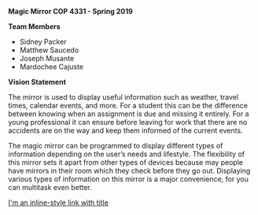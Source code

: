 **Magic Mirror COP 4331 - Spring 2019**

**Team Members**
* Sidney Packer
* Matthew Saucedo
* Joseph Musante
* Mardochee Cajuste

**Vision Statement**

The mirror is used to display useful information such as weather, travel times, calendar events, and more. 
For a student this can be the difference between knowing when an assignment is due and missing it entirely.
For a young professional it can ensure before leaving for work that there are no accidents are on the way and keep them informed of the current events. 

The magic mirror can be programmed to display different types of information depending on the user’s needs and lifestyle.
The flexibility of this mirror sets it apart from other types of devices because may people have mirrors in their room which they check before they go out. Displaying various types of information on this mirror is a major convenience, for you can multitask even better.  



[I'm an inline-style link with title](https://github.com/jrmusan/Magic-Mirror/blob/master/user_stories.md "User Stories")
